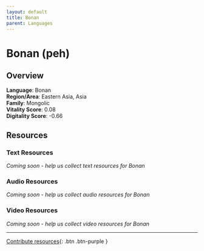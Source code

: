 ```yaml
---
layout: default
title: Bonan
parent: Languages
---
```


# Bonan (peh)

## Overview

**Language**: Bonan  
**Region/Area**: Eastern Asia, Asia  
**Family**: Mongolic  
**Vitality Score**: 0.08  
**Digitality Score**: -0.66  

## Resources

### Text Resources
*Coming soon - help us collect text resources for Bonan*

### Audio Resources
*Coming soon - help us collect audio resources for Bonan*

### Video Resources
*Coming soon - help us collect video resources for Bonan*

---

[Contribute resources](https://fairtrain.github.io/){: .btn .btn-purple }

